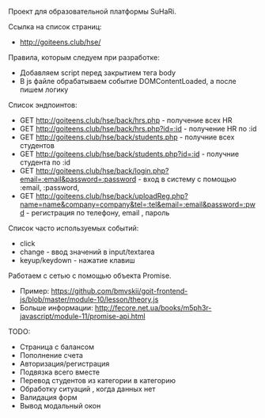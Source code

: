 Проект для образовательной платформы SuHaRi.

Ссылка на список страниц:
- http://goiteens.club/hse/

Правила, которым следуем при разработке:
- Добавляем script перед закрытием тега body
- В js файле обрабатываем событие DOMContentLoaded, а после пишем логику

Список эндпоинтов:

- GET http://goiteens.club/hse/back/hrs.php - получение всех HR
- GET http://goiteens.club/hse/back/hrs.php?id=:id - получение HR по :id
- GET http://goiteens.club/hse/back/students.php - получние всех студентов
- GET http://goiteens.club/hse/back/students.php?id=:id - получние студента по :id
- GET http://goiteens.club/hse/back/login.php?email=:email&password=:password - вход в систему с помощью :email, :password, 
- GET http://goiteens.club/hse/back/uploadReg.php?name=name&company=company&tel=:tel&email=:email&password=:pwd - регистрация по телефону, email , пароль

Список часто используемых событий:
- click
- change - ввод значений в input/textarea
- keyup/keydown - нажатие клавиш

Работаем с сетью с помощью объекта Promise.

- Пример: https://github.com/bmvskii/goit-frontend-js/blob/master/module-10/lesson/theory.js
- Больше информации: http://fecore.net.ua/books/m5ph3r-javascript/module-11/promise-api.html

TODO:
- Страница с балансом
- Пополнение счета
- Авторизация/регистрация
- Подвязка всего вместе
- Перевод студентов из категории в категорию
- Обработку ситуаций , когда данных нет
- Валидация форм
- Вывод модальный окон
